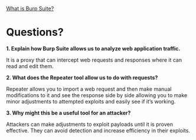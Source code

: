 
[What is Burp Suite?](https://www.technipages.com/what-is-burp-suite/)

# Questions? 

**1. Explain how Burp Suite allows us to analyze web application traffic.**

It is a proxy that can intercept web requests and responses where it can read and edit them. 

**2. What does the Repeater tool allow us to do with requests?**

Repeater allows you to import a web request and then make manual modifications to it and see the response side by side allowing you to make minor adjustments to attempted exploits and easily see if it’s working. 

**3. Why might this be a useful tool for an attacker?**

Attackers can make adjustments to exploit payloads until it is proven effective. They can avoid detection and increase efficiency in their exploits.